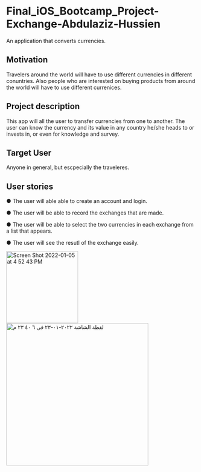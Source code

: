 # Final_iOS_Bootcamp_Project-Exchange-Abdulaziz-Hussien
An application that converts currencies. 


## Motivation
Travelers around the world will have to use different currencies in different conuntries. 
Also people who are interested on buying products from around the world will have to use different currenices.

## Project description
This app will all the user to transfer currencies from one to another. The user can know the currency and its value
in any country he/she heads to or invests in, or even for knowledge and survey.

## Target User
Anyone in general, but escpecially the traveleres.


## User stories
● The user will able able to create an account and login. 

● The user will be able to record the exchanges that are made.

● The user will be able to select the two currencies in each exchange from a list that appears. 

● The user will see the resutl of the exchange easily. 

<img width="190" alt="Screen Shot 2022-01-05 at 4 52 43 PM" src="https://user-images.githubusercontent.com/91871806/151342159-7dd46a3b-6bd4-4e0f-803b-86aeb6252b2a.png">

<img width="376" alt="‏لقطة الشاشة ٢٠٢٢-٠١-٢٣ في ٦ ٤٠ ٢٣ م" src="https://user-images.githubusercontent.com/91871806/151342295-d5fd1869-c405-4444-b95d-594dec0efd59.png">
